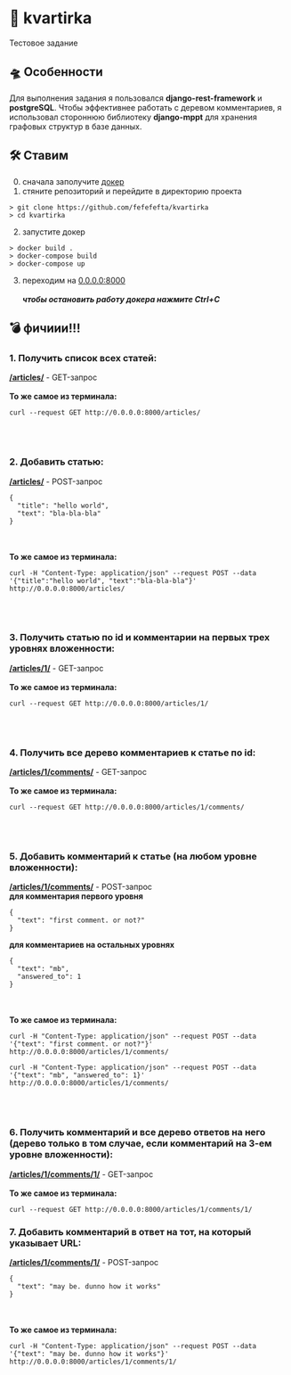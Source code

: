# 🏰 kvartirka
Тестовое задание

## 🛸 Особенности
Для выполнения задания я пользовался **django-rest-framework** и **postgreSQL**. Чтобы эффективнее работать с деревом комментариев, я использовал стороннюю библиотеку **django-mppt** для хранения графовых структур в базе данных.

## 🛠 Ставим
0. сначала заполучите [докер](https://www.docker.com/get-started/)
1. стяните репозиторий и перейдите в директорию проекта
```
> git clone https://github.com/fefefefta/kvartirka
> cd kvartirka
```
2. запустите докер
```
> docker build .
> docker-compose build
> docker-compose up
```
3. переходим на [0.0.0.0:8000](http://0.0.0.0:8000) <br> <br>
***чтобы остановить работу докера нажмите Ctrl+C***


## 💣 фичиии!!!
### 1. Получить список всех статей:
[**/articles/**](http://0.0.0.0:8000/articles/) - GET-запрос<br><br>
**То же самое из терминала:**
```
curl --request GET http://0.0.0.0:8000/articles/
```
<br><br>
### 2. Добавить статью:
[**/articles/**](http://0.0.0.0:8000/articles/) - POST-запрос
```
{
  "title": "hello world",
  "text": "bla-bla-bla"
}
```
<br><br>
**То же самое из терминала:**
```
curl -H "Content-Type: application/json" --request POST --data '{"title":"hello world", "text":"bla-bla-bla"}' http://0.0.0.0:8000/articles/
```
<br><br>
### 3. Получить статью по id и комментарии на первых трех уровнях вложенности:
[**/articles/1/**](http://0.0.0.0:8000/articles/1/) - GET-запрос<br><br>
**То же самое из терминала:**
```
curl --request GET http://0.0.0.0:8000/articles/1/
```
<br><br>
### 4. Получить все дерево комментариев к статье по id:
[**/articles/1/comments/**](http://0.0.0.0:8000/articles/1/comments/) - GET-запрос<br><br>
**То же самое из терминала:**
```
curl --request GET http://0.0.0.0:8000/articles/1/comments/
```
<br><br>
### 5. Добавить комментарий к статье (на любом уровне вложенности):
[**/articles/1/comments/**](http://0.0.0.0:8000/articles/1/comments/) - POST-запрос <br>
**для комментария первого уровня**
```
{
  "text": "first comment. or not?"
}
```
**для комментариев на остальных уровнях**
```
{
  "text": "mb",
  "answered_to": 1
}
```
<br><br>
**То же самое из терминала:**
```
curl -H "Content-Type: application/json" --request POST --data '{"text": "first comment. or not?"}' http://0.0.0.0:8000/articles/1/comments/
```
```
curl -H "Content-Type: application/json" --request POST --data '{"text": "mb", "answered_to": 1}' http://0.0.0.0:8000/articles/1/comments/
```
<br><br>

### 6. Получить комментарий и все дерево ответов на него (дерево только в том случае, если комментарий на 3-ем уровне вложенности):
[**/articles/1/comments/1/**](http://0.0.0.0:8000/articles/1/comments/1/) - GET-запрос<br><br>
**То же самое из терминала:**
```
curl --request GET http://0.0.0.0:8000/articles/1/comments/1/
```

### 7. Добавить комментарий в ответ на тот, на который указывает URL:
[**/articles/1/comments/1/**](http://0.0.0.0:8000/articles/1/comments/1/) - POST-запрос
```
{
  "text": "may be. dunno how it works"
}
```
<br><br>
**То же самое из терминала:**
```
curl -H "Content-Type: application/json" --request POST --data '{"text": "may be. dunno how it works"}' http://0.0.0.0:8000/articles/1/comments/1/
```
